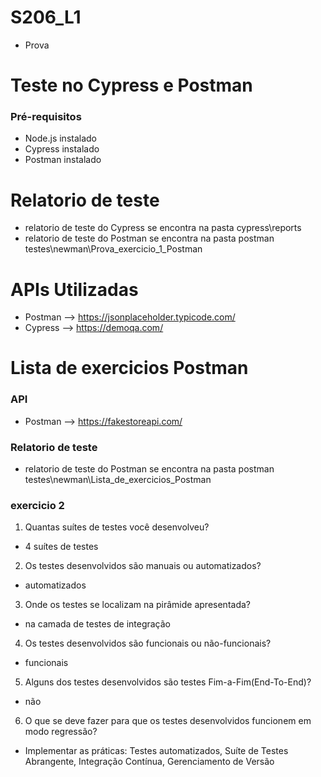 # S206_L1
- Prova

# Teste no Cypress e Postman
### Pré-requisitos
- Node.js instalado
- Cypress instalado
- Postman instalado

# Relatorio de teste
- relatorio de teste do Cypress se encontra na pasta cypress\reports
- relatorio de teste do Postman se encontra na pasta postman testes\newman\Prova_exercicio_1_Postman

# APIs Utilizadas
- Postman --> https://jsonplaceholder.typicode.com/
- Cypress --> https://demoqa.com/

# Lista de exercicios Postman
### API
- Postman --> https://fakestoreapi.com/
### Relatorio de teste
- relatorio de teste do Postman se encontra na pasta postman testes\newman\Lista_de_exercicios_Postman

### exercicio 2
1. Quantas suítes de testes você desenvolveu?
- 4 suítes de testes
2. Os testes desenvolvidos são manuais ou automatizados?
- automatizados
3. Onde os testes se localizam na pirâmide apresentada?
- na camada de testes de integração
4. Os testes desenvolvidos são funcionais ou não-funcionais?
- funcionais
5. Alguns dos testes desenvolvidos são testes Fim-a-Fim(End-To-End)?
- não
6. O que se deve fazer para que os testes desenvolvidos funcionem em modo regressão?
- Implementar as práticas: Testes automatizados, Suíte de Testes Abrangente, Integração Contínua, Gerenciamento de Versão